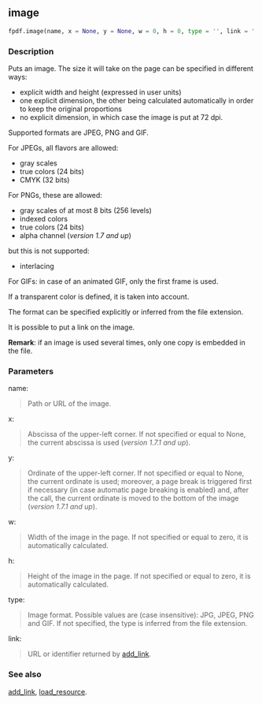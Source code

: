 ## image ##

```python
fpdf.image(name, x = None, y = None, w = 0, h = 0, type = '', link = '')
```

### Description ###

Puts an image. The size it will take on the page can be specified in different 
ways:

 * explicit width and height (expressed in user units)
 * one explicit dimension, the other being calculated automatically in order to 
   keep the original proportions
 * no explicit dimension, in which case the image is put at 72 dpi.

Supported formats are JPEG, PNG and GIF.

For JPEGs, all flavors are allowed:

  * gray scales
  * true colors (24 bits)
  * CMYK (32 bits)
  
For PNGs, these are allowed:

  * gray scales of at most 8 bits (256 levels)
  * indexed colors
  * true colors (24 bits)
  * alpha channel (_version 1.7 and up_)
  
but this is not supported:

  * interlacing
  
For GIFs: in case of an animated GIF, only the first frame is used.

If a transparent color is defined, it is taken into account.

The format can be specified explicitly or inferred from the file extension.

It is possible to put a link on the image.

**Remark**: if an image is used several times, only one copy is embedded in the
file.

### Parameters ###

name:
> Path or URL of the image.

x:
> Abscissa of the upper-left corner. If not specified or equal to None, the 
> current abscissa is used (_version 1.7.1 and up_).

y:
> Ordinate of the upper-left corner. If not specified or equal to None, the 
> current ordinate is used; moreover, a page break is triggered first if 
> necessary (in case automatic page breaking is enabled) and, after the call,
> the current ordinate is moved to the bottom of the image 
> (_version 1.7.1 and up_).

w:
> Width of the image in the page. If not specified or equal to zero, it is 
> automatically calculated.

h:
> Height of the image in the page. If not specified or equal to zero, it is 
> automatically calculated.

type:
> Image format. Possible values are (case insensitive): JPG, JPEG, PNG and GIF.
> If not specified, the type is inferred from the file extension.

link:
> URL or identifier returned by [add_link](add_link.md).

### See also ###

[add_link](add_link.md), [load_resource](load_resource.md).

